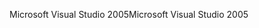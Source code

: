 <span data-ttu-id="281c0-101">Microsoft Visual Studio 2005</span><span class="sxs-lookup"><span data-stu-id="281c0-101">Microsoft Visual Studio 2005</span></span>